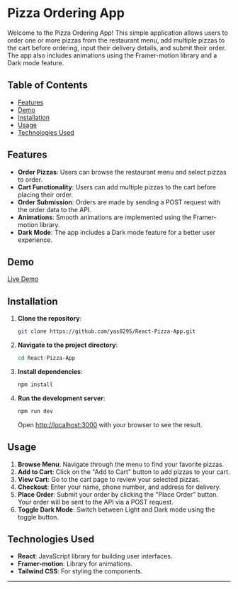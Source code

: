 # Pizza Ordering App

Welcome to the Pizza Ordering App! This simple application allows users to order one or more pizzas from the restaurant menu, add multiple pizzas to the cart before ordering, input their delivery details, and submit their order. The app also includes animations using the Framer-motion library and a Dark mode feature.

## Table of Contents

- [Features](#features)
- [Demo](#demo)
- [Installation](#installation)
- [Usage](#usage)
- [Technologies Used](#technologies-used)

## Features

- **Order Pizzas**: Users can browse the restaurant menu and select pizzas to order.
- **Cart Functionality**: Users can add multiple pizzas to the cart before placing their order.
- **Order Submission**: Orders are made by sending a POST request with the order data to the API.
- **Animations**: Smooth animations are implemented using the Framer-motion library.
- **Dark Mode**: The app includes a Dark mode feature for a better user experience.

## Demo

[Live Demo](https://yas8295.github.io/React-Pizza-App/](https://yas8295.github.io/React-Pizza-App/))

## Installation

1. **Clone the repository**:

    ```bash
    git clone https://github.com/yas8295/React-Pizza-App.git
    ```

2. **Navigate to the project directory**:

    ```bash
    cd React-Pizza-App
    ```

3. **Install dependencies**:

    ```bash
    npm install
    ```

4. **Run the development server**:

    ```bash
    npm run dev
    ```

    Open [http://localhost:3000](http://localhost:3000) with your browser to see the result.

## Usage

1. **Browse Menu**: Navigate through the menu to find your favorite pizzas.
2. **Add to Cart**: Click on the "Add to Cart" button to add pizzas to your cart.
3. **View Cart**: Go to the cart page to review your selected pizzas.
4. **Checkout**: Enter your name, phone number, and address for delivery.
5. **Place Order**: Submit your order by clicking the "Place Order" button. Your order will be sent to the API via a POST request.
6. **Toggle Dark Mode**: Switch between Light and Dark mode using the toggle button.

## Technologies Used

- **React**: JavaScript library for building user interfaces.
- **Framer-motion**: Library for animations.
- **Tailwind CSS**: For styling the components.

---
